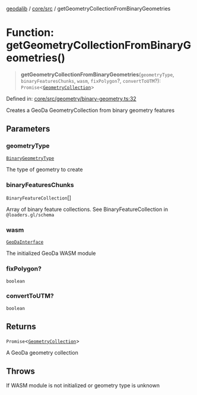 [geodalib](../../../modules.md) / [core/src](../index.md) / getGeometryCollectionFromBinaryGeometries

# Function: getGeometryCollectionFromBinaryGeometries()

> **getGeometryCollectionFromBinaryGeometries**(`geometryType`, `binaryFeaturesChunks`, `wasm`, `fixPolygon`?, `convertToUTM`?): `Promise`\<[`GeometryCollection`](../classes/GeometryCollection.md)\>

Defined in: [core/src/geometry/binary-geometry.ts:32](https://github.com/GeoDaCenter/geoda-lib/blob/04471ecd75dbfe13a0a0fbff4b6e7d785ad0f8e7/js/packages/core/src/geometry/binary-geometry.ts#L32)

Creates a GeoDa GeometryCollection from binary geometry features

## Parameters

### geometryType

[`BinaryGeometryType`](../type-aliases/BinaryGeometryType.md)

The type of geometry to create

### binaryFeaturesChunks

`BinaryFeatureCollection`[]

Array of binary feature collections. See BinaryFeatureCollection in `@loaders.gl/schema`

### wasm

[`GeoDaInterface`](../interfaces/GeoDaInterface.md)

The initialized GeoDa WASM module

### fixPolygon?

`boolean`

### convertToUTM?

`boolean`

## Returns

`Promise`\<[`GeometryCollection`](../classes/GeometryCollection.md)\>

A GeoDa geometry collection

## Throws

If WASM module is not initialized or geometry type is unknown
